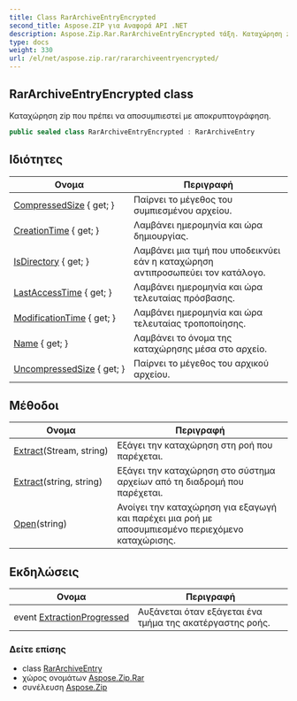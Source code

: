 ```yaml
---
title: Class RarArchiveEntryEncrypted
second_title: Aspose.ZIP για Αναφορά API .NET
description: Aspose.Zip.Rar.RarArchiveEntryEncrypted τάξη. Καταχώρηση zip που πρέπει να αποσυμπιεστεί με αποκρυπτογράφηση.
type: docs
weight: 330
url: /el/net/aspose.zip.rar/rararchiveentryencrypted/
---
```

## RarArchiveEntryEncrypted class

Καταχώρηση zip που πρέπει να αποσυμπιεστεί με αποκρυπτογράφηση.

```csharp
public sealed class RarArchiveEntryEncrypted : RarArchiveEntry
```

## Ιδιότητες

| Ονομα | Περιγραφή |
| --- | --- |
| [CompressedSize](../../aspose.zip.rar/rararchiveentry/compressedsize/) { get; } | Παίρνει το μέγεθος του συμπιεσμένου αρχείου. |
| [CreationTime](../../aspose.zip.rar/rararchiveentry/creationtime/) { get; } | Λαμβάνει ημερομηνία και ώρα δημιουργίας. |
| [IsDirectory](../../aspose.zip.rar/rararchiveentry/isdirectory/) { get; } | Λαμβάνει μια τιμή που υποδεικνύει εάν η καταχώρηση αντιπροσωπεύει τον κατάλογο. |
| [LastAccessTime](../../aspose.zip.rar/rararchiveentry/lastaccesstime/) { get; } | Λαμβάνει ημερομηνία και ώρα τελευταίας πρόσβασης. |
| [ModificationTime](../../aspose.zip.rar/rararchiveentry/modificationtime/) { get; } | Λαμβάνει ημερομηνία και ώρα τελευταίας τροποποίησης. |
| [Name](../../aspose.zip.rar/rararchiveentry/name/) { get; } | Λαμβάνει το όνομα της καταχώρησης μέσα στο αρχείο. |
| [UncompressedSize](../../aspose.zip.rar/rararchiveentry/uncompressedsize/) { get; } | Παίρνει το μέγεθος του αρχικού αρχείου. |

## Μέθοδοι

| Ονομα | Περιγραφή |
| --- | --- |
| [Extract](../../aspose.zip.rar/rararchiveentry/extract/)(Stream, string) | Εξάγει την καταχώρηση στη ροή που παρέχεται. |
| [Extract](../../aspose.zip.rar/rararchiveentry/extract/)(string, string) | Εξάγει την καταχώρηση στο σύστημα αρχείων από τη διαδρομή που παρέχεται. |
| [Open](../../aspose.zip.rar/rararchiveentry/open/)(string) | Ανοίγει την καταχώρηση για εξαγωγή και παρέχει μια ροή με αποσυμπιεσμένο περιεχόμενο καταχώρισης. |

## Εκδηλώσεις

| Ονομα | Περιγραφή |
| --- | --- |
| event [ExtractionProgressed](../../aspose.zip.rar/rararchiveentry/extractionprogressed/) | Αυξάνεται όταν εξάγεται ένα τμήμα της ακατέργαστης ροής. |

### Δείτε επίσης

* class [RarArchiveEntry](../rararchiveentry/)
* χώρος ονομάτων [Aspose.Zip.Rar](../../aspose.zip.rar/)
* συνέλευση [Aspose.Zip](../../)


